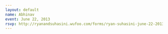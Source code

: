 ```yaml
---
layout: default
name: Abhinav
event: June 22, 2013
rsvp: http://ryanandsuhasini.wufoo.com/forms/ryan-suhasini-june-22-2013/
---
```

